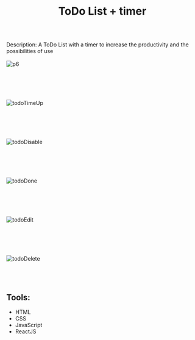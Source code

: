 # <p align="center">ToDo List + timer</p>
<br></br>
Description: A ToDo List with a timer to increase the productivity and the possibilities of use 
<br></br>
![p6](https://user-images.githubusercontent.com/100097970/217051563-a731b292-bb74-4222-a8ac-a842e631a6d4.png)
<br></br><br></br><br></br>
![todoTimeUp](https://user-images.githubusercontent.com/100097970/217051883-d8216c0b-dcee-4d64-83db-5b2c71db22fc.gif)
<br></br><br></br><br></br>
![todoDisable](https://user-images.githubusercontent.com/100097970/217051739-7d581b6f-8395-41a7-98f3-5aa551de75f1.gif)
<br></br><br></br><br></br>
![todoDone](https://user-images.githubusercontent.com/100097970/217051656-05f4f476-4d1c-4a80-9ef9-f03ccfd870ed.gif)
<br></br><br></br><br></br>
![todoEdit](https://user-images.githubusercontent.com/100097970/217051973-aeec6aa6-2af5-44e5-bd27-d8aa312e5c42.gif)
<br></br><br></br><br></br>
![todoDelete](https://user-images.githubusercontent.com/100097970/217052051-1ab0444f-0ecc-4738-a809-6b59a0c29070.gif)
<br></br>
<br></br>
## Tools:
* HTML
* CSS
* JavaScript 
* ReactJS

